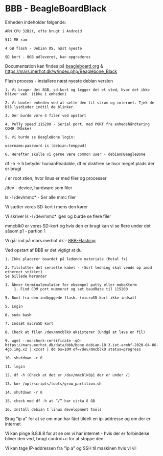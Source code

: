 # BBB - BeagleBoardBlack

Enheden indeholder følgende:

    ARM CPU 32Bit, ofte brugt i Android

    512 MB ram

    4 GB flash - Debian OS, næst nyeste

    SD kort - 8GB udleveret, kan opgraderes

Documentation kan findes på [beagleboard.org](https://www.beagleboard.org/learn) & https://mars.merhot.dk/w/index.php/Beaglebone_Black 

Flash process - installere næst nyeste debian version

    1. Vi bruger det 8GB, sd-kort og lægger det et sted, hvor det ikke bliver væk. (ikke i enheden)

    2. Vi booter enheden ved at sætte den til strøm og internet. Tjek de blå lysdioder indtil de blinker. 

    3. Der burde være 4 filer ved opstart

    4. PuTTy speed 115200 - Serial port, med PORT fra enhedshåndtering COM9 (Måske)

    5. Vi burde se BeagleBone login: 

    username:password is [debian:temppwd]

    6. Herefter skulle vi gerne være common user - debian@BeagleBone

df -h -> h betyder humanReadable, df er diskfree se hvor meget plads der er brugt

/ er root stien, hvor linus er med filer og processer

/dev - device, hardware som filer

ls -l /dev/mmc* - Ser alle mmc filer

Vi sætter vores SD-kort i mens den kører

Vi skriver ls -l /dev/mmc* igen og burde se flere filer

mmcblk0 er vores SD-kort og hvis den er brugt kan vi se flere under det såsom p1 - partion 1

Vi går ind på mars.merhot.dk - [BBB-Flashing](https://mars.merhot.dk/w/index.php/Beaglebone_Black/Flashing)

Ved opstart af BBB er det vigtigt at du

    1. Ikke placerer boardet på ledende materiale (Metal fx)
    
    2. Tilslutter det serielle kabel - (Sort ledning skal vende op imod ethernet stikket)
    Se billede herunder
    
    3. Åbner terminalemulator for eksempel putty eller mobaXterm
        1. Find COM port nummeret og sæt baudRate til 115200

    5. Boot fra den indbyggede flash. (microSD kort ikke indsat)

    5. Login
    
    6. sudo bash
    
    7. Indsæt microSD kort
    
    8. Check at filen /dev/mmcblk0 eksisterer (Undgå at lave en fil)

    9. wget --no-check-certificate -qO- https://mars.merhot.dk/data/bbb/bone-debian-10.3-iot-armhf-2020-04-06-4gb.img.xz | xzcat | dd bs=10M of=/dev/mmcblk0 status=progress
    
    10. shutdown -r 0
    
    11. login
    
    12. df -h (Check at det er /dev/mmcblk0p1 der er under /)
    
    13. kør /opt/scripts/tools/grow_partition.sh

    14. shutdown -r 0

    15. check med df -h at ”/” har cirka 8 GB

    16. Install debian C linux development tools


Brug "ip a" for at se om man har fået tildelt en ip-addresse og om der er internet

Vi kan pinge 8.8.8.8 for at se om vi har internet - hvis der er forbindelse bliver den ved, brugt control+c for at stoppe den 

Vi kan tage IP-addressen fra "ip a" og SSH til maskinen hvis vi vil

